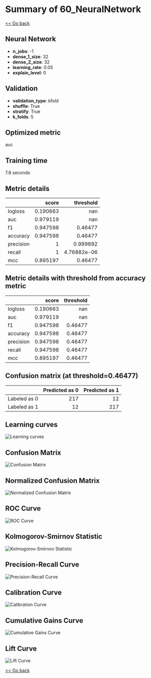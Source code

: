 # Summary of 60_NeuralNetwork

[<< Go back](../README.md)


## Neural Network
- **n_jobs**: -1
- **dense_1_size**: 32
- **dense_2_size**: 32
- **learning_rate**: 0.05
- **explain_level**: 0

## Validation
 - **validation_type**: kfold
 - **shuffle**: True
 - **stratify**: True
 - **k_folds**: 5

## Optimized metric
auc

## Training time

7.8 seconds

## Metric details
|           |    score |     threshold |
|:----------|---------:|--------------:|
| logloss   | 0.190663 | nan           |
| auc       | 0.979119 | nan           |
| f1        | 0.947598 |   0.46477     |
| accuracy  | 0.947598 |   0.46477     |
| precision | 1        |   0.999892    |
| recall    | 1        |   4.76882e-06 |
| mcc       | 0.895197 |   0.46477     |


## Metric details with threshold from accuracy metric
|           |    score |   threshold |
|:----------|---------:|------------:|
| logloss   | 0.190663 |   nan       |
| auc       | 0.979119 |   nan       |
| f1        | 0.947598 |     0.46477 |
| accuracy  | 0.947598 |     0.46477 |
| precision | 0.947598 |     0.46477 |
| recall    | 0.947598 |     0.46477 |
| mcc       | 0.895197 |     0.46477 |


## Confusion matrix (at threshold=0.46477)
|              |   Predicted as 0 |   Predicted as 1 |
|:-------------|-----------------:|-----------------:|
| Labeled as 0 |              217 |               12 |
| Labeled as 1 |               12 |              217 |

## Learning curves
![Learning curves](learning_curves.png)
## Confusion Matrix

![Confusion Matrix](confusion_matrix.png)


## Normalized Confusion Matrix

![Normalized Confusion Matrix](confusion_matrix_normalized.png)


## ROC Curve

![ROC Curve](roc_curve.png)


## Kolmogorov-Smirnov Statistic

![Kolmogorov-Smirnov Statistic](ks_statistic.png)


## Precision-Recall Curve

![Precision-Recall Curve](precision_recall_curve.png)


## Calibration Curve

![Calibration Curve](calibration_curve_curve.png)


## Cumulative Gains Curve

![Cumulative Gains Curve](cumulative_gains_curve.png)


## Lift Curve

![Lift Curve](lift_curve.png)



[<< Go back](../README.md)
